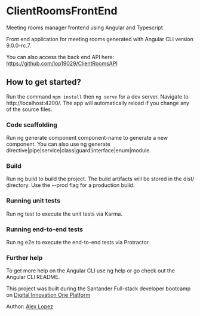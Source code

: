 # ClientRoomsFrontEnd 
Meeting rooms manager frontend using Angular and Typescript

Front end application for meeting rooms generated with Angular CLI version 9.0.0-rc.7.

You can also access the back end API here:
https://github.com/lop19029/ClientRoomsAPI

## How to get started?
Run the command `npm install` then `ng serve` for a dev server. Navigate to http://localhost:4200/. The app will automatically reload if you change any of the source files.

### Code scaffolding
Run ng generate component component-name to generate a new component. You can also use ng generate directive|pipe|service|class|guard|interface|enum|module.

### Build
Run ng build to build the project. The build artifacts will be stored in the dist/ directory. Use the --prod flag for a production build.

### Running unit tests
Run ng test to execute the unit tests via Karma.

### Running end-to-end tests
Run ng e2e to execute the end-to-end tests via Protractor.

### Further help
To get more help on the Angular CLI use ng help or go check out the Angular CLI README.

This project was built during the Santander Full-stack developer bootcamp on [Digital Innovation One Platform](https://web.digitalinnovation.one/)

Author: [Alex Lopez](https://github.com/lop19029)

